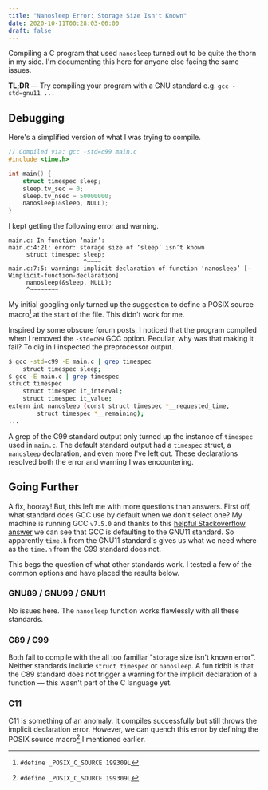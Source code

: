 ```yaml
---
title: "Nanosleep Error: Storage Size Isn't Known"
date: 2020-10-11T00:28:03-06:00
draft: false
---
```


Compiling a C program that used `nanosleep` turned out to be quite the thorn in my side. I'm documenting this here for anyone else facing the same issues.

**TL;DR** — Try compiling your program with a GNU standard e.g. `gcc -std=gnu11 ...`

## Debugging

Here's a simplified version of what I was trying to compile.

```c
// Compiled via: gcc -std=c99 main.c
#include <time.h>

int main() {
    struct timespec sleep;
    sleep.tv_sec = 0;
    sleep.tv_nsec = 50000000;
    nanosleep(&sleep, NULL);
}
```

I kept getting the following error and warning.

```
main.c: In function ‘main’:
main.c:4:21: error: storage size of ‘sleep’ isn’t known
     struct timespec sleep;
                     ^~~~~
main.c:7:5: warning: implicit declaration of function ‘nanosleep’ [-Wimplicit-function-declaration]
     nanosleep(&sleep, NULL);
     ^~~~~~~~~
```

My initial googling only turned up the suggestion to define a POSIX source macro[^1] at the start of the file. This didn't work for me.

Inspired by some obscure forum posts, I noticed that the program compiled when I removed the `-std=c99` GCC option. Peculiar, why was that making it fail? To dig in I inspected the preprocessor output.

```bash
$ gcc -std=c99 -E main.c | grep timespec
    struct timespec sleep;
$ gcc -E main.c | grep timespec
struct timespec
    struct timespec it_interval;
    struct timespec it_value;
extern int nanosleep (const struct timespec *__requested_time,
        struct timespec *__remaining);
...
```

A grep of the C99 standard output only turned up the instance of `timespec` used in `main.c`. The default standard output had a `timespec` struct, a `nanosleep` declaration, and even more I've left out. These declarations resolved both the error and warning I was encountering.

## Going Further

A fix, hooray! But, this left me with more questions than answers. First off, what standard does GCC use by default when we don't select one? My machine is running GCC `v7.5.0` and thanks to this [helpful Stackoverflow answer](https://stackoverflow.com/a/44057210) we can see that GCC is defaulting to the GNU11 standard. So apparently `time.h` from the GNU11 standard's gives us what we need where as the `time.h` from the C99 standard does not.

This begs the question of what other standards work. I tested a few of the common options and have placed the results below.

### GNU89 / GNU99 / GNU11

No issues here. The `nanosleep` function works flawlessly with all these standards.

### C89 / C99

Both fail to compile with the all too familiar "storage size isn't known error". Neither standards include `struct timespec` or `nanosleep`. A fun tidbit is that the C89 standard does not trigger a warning for the implicit declaration of a function — this wasn't part of the C language yet.

### C11

C11 is something of an anomaly. It compiles successfully but still throws the implicit declaration error. However, we can quench this error by defining the POSIX source macro[^1] I mentioned earlier.

[^1]: `#define _POSIX_C_SOURCE 199309L`
